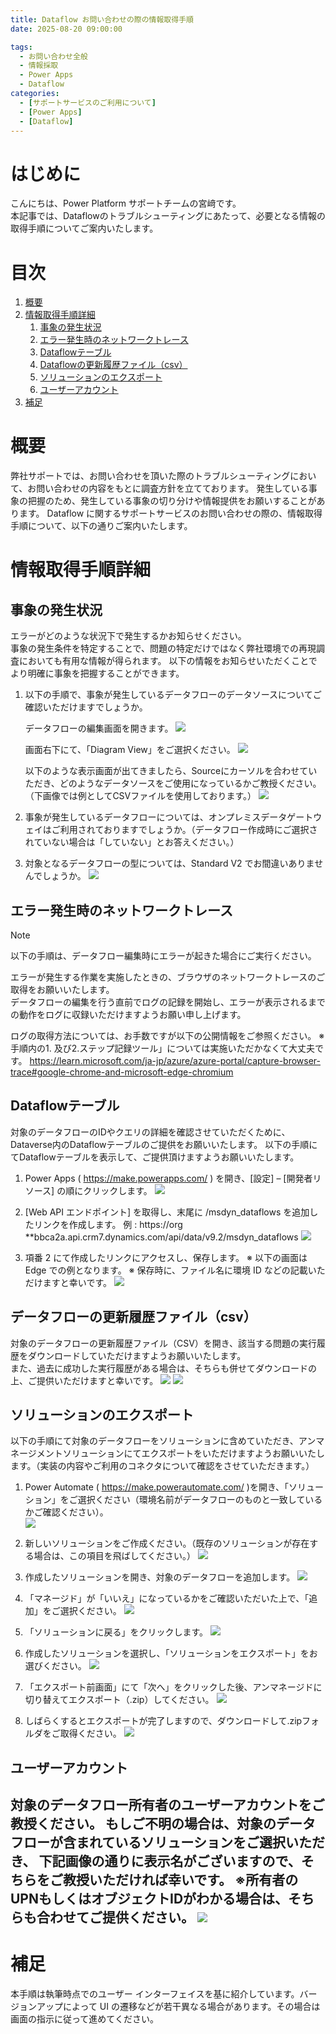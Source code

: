 ```yaml
---
title: Dataflow お問い合わせの際の情報取得手順
date: 2025-08-20 09:00:00

tags:
  - お問い合わせ全般
  - 情報採取
  - Power Apps
  - Dataflow
categories:
  - [サポートサービスのご利用について]
  - [Power Apps]
  - [Dataflow]
---
```


# はじめに

こんにちは、Power Platform サポートチームの宮﨑です。  
本記事では、Dataflowのトラブルシューティングにあたって、必要となる情報の取得手順についてご案内いたします。


<!-- more -->
# 目次

1. [概要](#anchor-intro)
1. [情報取得手順詳細](#anchor-how-to-collect)
    1. [事象の発生状況](#anchor-about-situation)
    1. [エラー発生時のネットワークトレース](#anchor-network-trace)
    1. [Dataflowテーブル](#anchor-dataflow-table)
    1. [Dataflowの更新履歴ファイル（csv）](#anchor-dataflow-history)
    1. [ソリューションのエクスポート](#anchor-solution-export)
    1. [ユーザーアカウント](#anchor-user-account)
1.  [補足](#補足)

<a id='anchor-intro'></a>

# 概要
弊社サポートでは、お問い合わせを頂いた際のトラブルシューティングにおいて、お問い合わせの内容をもとに調査方針を立てております。
発生している事象の把握のため、発生している事象の切り分けや情報提供をお願いすることがあります。
Dataflow に関するサポートサービスのお問い合わせの際の、情報取得手順について、以下の通りご案内いたします。

<a id='anchor-how-to-collect'></a>

# 情報取得手順詳細

<a id='anchor-about-situation'></a>

## 事象の発生状況
エラーがどのような状況下で発生するかお知らせください。  
事象の発生条件を特定することで、問題の特定だけではなく弊社環境での再現調査においても有用な情報が得られます。
以下の情報をお知らせいただくことでより明確に事象を把握することができます。  
1.  以下の手順で、事象が発生しているデータフローのデータソースについてご確認いただけますでしょうか。

    データフローの編集画面を開きます。
    ![](./helpful-information-for-dataflow-sr/dataflow-edit.png) 

    画面右下にて、「Diagram View」をご選択ください。 
    ![](./helpful-information-for-dataflow-sr/dataflow-diagram.png) 
  
    以下のような表示画面が出てきましたら、Sourceにカーソルを合わせていただき、どのようなデータソースをご使用になっているかご教授ください。　
    （下画像では例としてCSVファイルを使用しております。）
    ![](./helpful-information-for-dataflow-sr/dataflow-datasource.png) 

2. 事象が発生しているデータフローについては、オンプレミスデータゲートウェイはご利用されておりますでしょうか。（データフロー作成時にご選択されていない場合は「していない」とお答えください。）

3. 対象となるデータフローの型については、Standard V2 でお間違いありませんでしょうか。
![](./helpful-information-for-dataflow-sr/dataflow-type.png) 

<a id='anchor-network-trace'></a>

## エラー発生時のネットワークトレース
>[!NOTE]
>以下の手順は、データフロー編集時にエラーが起きた場合にご実行ください。

エラーが発生する作業を実施したときの、ブラウザのネットワークトレースのご取得をお願いいたします。<br>
データフローの編集を行う直前でログの記録を開始し、エラーが表示されるまでの動作をログに収録いただけますようお願い申し上げます。

ログの取得方法については、お手数ですが以下の公開情報をご参照ください。 
※手順内の1. 及び2.ステップ記録ツール」については実施いただかなくて大丈夫です。 
https://learn.microsoft.com/ja-jp/azure/azure-portal/capture-browser-trace#google-chrome-and-microsoft-edge-chromium


<a id='anchor-dataflow-table'></a>

## Dataflowテーブル
対象のデータフローのIDやクエリの詳細を確認させていただくために、Dataverse内のDataflowテーブルのご提供をお願いいたします。
以下の手順にてDataflowテーブルを表示して、ご提供頂けますようお願いいたします。

1. Power Apps ( https://make.powerapps.com/ ) を開き、[設定] – [開発者リソース] の順にクリックします。
![](./helpful-information-for-dataflow-sr/developer-resource.png) 

2. [Web API エンドポイント] を取得し、末尾に /msdyn_dataflows を追加したリンクを作成します。
例 : https://org **bbca2a.api.crm7.dynamics.com/api/data/v9.2/msdyn_dataflows
![](./helpful-information-for-dataflow-sr/webapi-endpoint.png)

3. 項番 2 にて作成したリンクにアクセスし、保存します。
※ 以下の画面は Edge での例となります。
※ 保存時に、ファイル名に環境 ID などの記載いただけますと幸いです。
![](./helpful-information-for-dataflow-sr/access-link.png)

<a id='anchor-dataflow-history'></a>

## データフローの更新履歴ファイル（csv）
対象のデータフローの更新履歴ファイル（CSV）を開き、該当する問題の実行履歴をダウンロードしていただけますようお願いいたします。<br>
また、過去に成功した実行履歴がある場合は、そちらも併せてダウンロードの上、ご提供いただけますと幸いです。
![](./helpful-information-for-dataflow-sr/dataflow-history.png)
![](./helpful-information-for-dataflow-sr/dataflow-download.png)

<a id='anchor-solution-export'></a>

## ソリューションのエクスポート
以下の手順にて対象のデータフローをソリューションに含めていただき、アンマネージメントソリューションにてエクスポートをいただけますようお願いいたします。（実装の内容やご利用のコネクタについて確認をさせていただきます。）
1. Power Automate ( https://make.powerautomate.com/ )を開き、「ソリューション」をご選択ください（環境名前がデータフローのものと一致しているかご確認ください）。<br>
![](./helpful-information-for-dataflow-sr/pa-solution.png)

2. 新しいソリューションをご作成ください。（既存のソリューションが存在する場合は、この項目を飛ばしてください。）
![](./helpful-information-for-dataflow-sr/new-solution.png)

3. 作成したソリューションを開き、対象のデータフローを追加します。
![](./helpful-information-for-dataflow-sr/select-dataflow.png)

4. 「マネージド」が「いいえ」になっているかをご確認いただいた上で、「追加」をご選択ください。
![](./helpful-information-for-dataflow-sr/add-dataflow.png)

5. 「ソリューションに戻る」をクリックします。
![](./helpful-information-for-dataflow-sr/back-to-solution.png)

6. 作成したソリューションを選択し、「ソリューションをエクスポート」をお選びください。
![](./helpful-information-for-dataflow-sr/export-solution.png)

7. 「エクスポート前画面」にて「次へ」をクリックした後、アンマネージドに切り替えてエクスポート（.zip）してください。
![](./helpful-information-for-dataflow-sr/unmanaged-export.png)

8. しばらくするとエクスポートが完了しますので、ダウンロードして.zipフォルダをご取得ください。
![](./helpful-information-for-dataflow-sr/download.png)

<a id='anchor-user-account'></a>

## ユーザーアカウント
対象のデータフロー所有者のユーザーアカウントをご教授ください。
もしご不明の場合は、対象のデータフローが含まれているソリューションをご選択いただき、
下記画像の通りに表示名がございますので、そちらをご教授いただければ幸いです。
※所有者のUPNもしくはオブジェクトIDがわかる場合は、そちらも合わせてご提供ください。
![](./helpful-information-for-dataflow-sr/user-account.png)
---

<a id='補足'></a>

# 補足

本手順は執筆時点でのユーザー インターフェイスを基に紹介しています。バージョンアップによって UI の遷移などが若干異なる場合があります。その場合は画面の指示に従って進めてください。  

